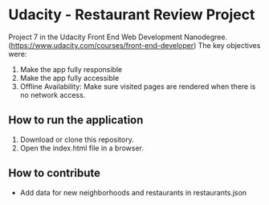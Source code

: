 # Udacity - Restaurant Review Project

Project 7 in the Udacity Front End Web Development Nanodegree. (https://www.udacity.com/courses/front-end-developer) The key objectives were:
1. Make the app fully responsible
2. Make the app fully accessible
3. Offline Availability: Make sure visited pages are rendered when there is no network access.


## How to run the application

1. Download or clone this repository.
2. Open the index.html file in a browser.

## How to contribute

- Add data for new neighborhoods and restaurants in restaurants.json
